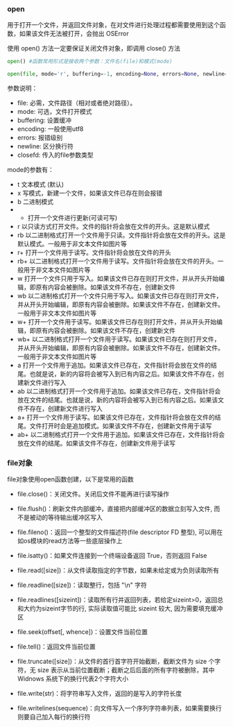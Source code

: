 ### open
用于打开一个文件，并返回文件对象，在对文件进行处理过程都需要使用到这个函数，如果该文件无法被打开，会抛出 OSError

使用 open() 方法一定要保证关闭文件对象，即调用 close() 方法

```python
open() #函数常用形式是接收两个参数：文件名(file)和模式(mode)

open(file, mode='r', buffering=-1, encoding=None, errors=None, newline=None, closefd=True, opener=None)
```

参数说明：
- file: 必需，文件路径（相对或者绝对路径）。
- mode: 可选，文件打开模式
- buffering: 设置缓冲
- encoding: 一般使用utf8
- errors: 报错级别
- newline: 区分换行符
- closefd: 传入的file参数类型

mode的参数有：
- t	文本模式 (默认)
- x	写模式，新建一个文件，如果该文件已存在则会报错
- b	二进制模式
- +	打开一个文件进行更新(可读可写)
- r	以只读方式打开文件。文件的指针将会放在文件的开头。这是默认模式
- rb	以二进制格式打开一个文件用于只读。文件指针将会放在文件的开头。这是默认模式。一般用于非文本文件如图片等
- r+	打开一个文件用于读写。文件指针将会放在文件的开头
- rb+	以二进制格式打开一个文件用于读写。文件指针将会放在文件的开头。一般用于非文本文件如图片等
- w	打开一个文件只用于写入。如果该文件已存在则打开文件，并从开头开始编辑，即原有内容会被删除。如果该文件不存在，创建新文件
- wb	以二进制格式打开一个文件只用于写入。如果该文件已存在则打开文件，并从开头开始编辑，即原有内容会被删除。如果该文件不存在，创建新文件。一般用于非文本文件如图片等
- w+	打开一个文件用于读写。如果该文件已存在则打开文件，并从开头开始编辑，即原有内容会被删除。如果该文件不存在，创建新文件
- wb+	以二进制格式打开一个文件用于读写。如果该文件已存在则打开文件，并从开头开始编辑，即原有内容会被删除。如果该文件不存在，创建新文件。一般用于非文本文件如图片等
- a	打开一个文件用于追加。如果该文件已存在，文件指针将会放在文件的结尾。也就是说，新的内容将会被写入到已有内容之后。如果该文件不存在，创建新文件进行写入
- ab	以二进制格式打开一个文件用于追加。如果该文件已存在，文件指针将会放在文件的结尾。也就是说，新的内容将会被写入到已有内容之后。如果该文件不存在，创建新文件进行写入
- a+	打开一个文件用于读写。如果该文件已存在，文件指针将会放在文件的结尾。文件打开时会是追加模式。如果该文件不存在，创建新文件用于读写
- ab+	以二进制格式打开一个文件用于追加。如果该文件已存在，文件指针将会放在文件的结尾。如果该文件不存在，创建新文件用于读写

### file对象
file对象使用open函数创建，以下是常用的函数

- file.close()：关闭文件。关闭后文件不能再进行读写操作

- file.flush()：刷新文件内部缓冲，直接把内部缓冲区的数据立刻写入文件, 而不是被动的等待输出缓冲区写入

- file.fileno()：返回一个整型的文件描述符(file descriptor FD 整型), 可以用在如os模块的read方法等一些底层操作上

- file.isatty()：如果文件连接到一个终端设备返回 True，否则返回 False

- file.read([size])：从文件读取指定的字节数，如果未给定或为负则读取所有

- file.readline([size])：读取整行，包括 "\n" 字符

- file.readlines([sizeint])：读取所有行并返回列表，若给定sizeint>0，返回总和大约为sizeint字节的行, 实际读取值可能比 sizeint 较大, 因为需要填充缓冲区

- file.seek(offset[, whence])：设置文件当前位置

- file.tell()：返回文件当前位置

- file.truncate([size])：从文件的首行首字符开始截断，截断文件为 size 个字符，无 size 表示从当前位置截断；截断之后后面的所有字符被删除，其中 Widnows 系统下的换行代表2个字符大小

- file.write(str)：将字符串写入文件，返回的是写入的字符长度

- file.writelines(sequence)：向文件写入一个序列字符串列表，如果需要换行则要自己加入每行的换行符